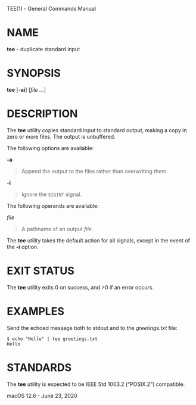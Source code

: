 TEE(1) - General Commands Manual

# NAME

**tee** - duplicate standard input

# SYNOPSIS

**tee**
\[**-ai**]
\[*file&nbsp;...*]

# DESCRIPTION

The
**tee**
utility copies standard input to standard output,
making a copy in zero or more files.
The output is unbuffered.

The following options are available:

**-a**

> Append the output to the files rather than
> overwriting them.

**-i**

> Ignore the
> `SIGINT`
> signal.

The following operands are available:

*file*

> A pathname of an output
> *file*.

The
**tee**
utility takes the default action for all signals,
except in the event of the
**-i**
option.

# EXIT STATUS

The **tee** utility exits&#160;0 on success, and&#160;&gt;0 if an error occurs.

# EXAMPLES

Send the echoed message both to stdout and to the
*greetings.txt*
file:

	$ echo "Hello" | tee greetings.txt
	Hello

# STANDARDS

The
**tee**
utility is expected to be
IEEE Std 1003.2 (&#8220;POSIX.2&#8221;)
compatible.

macOS 12.6 - June 23, 2020
